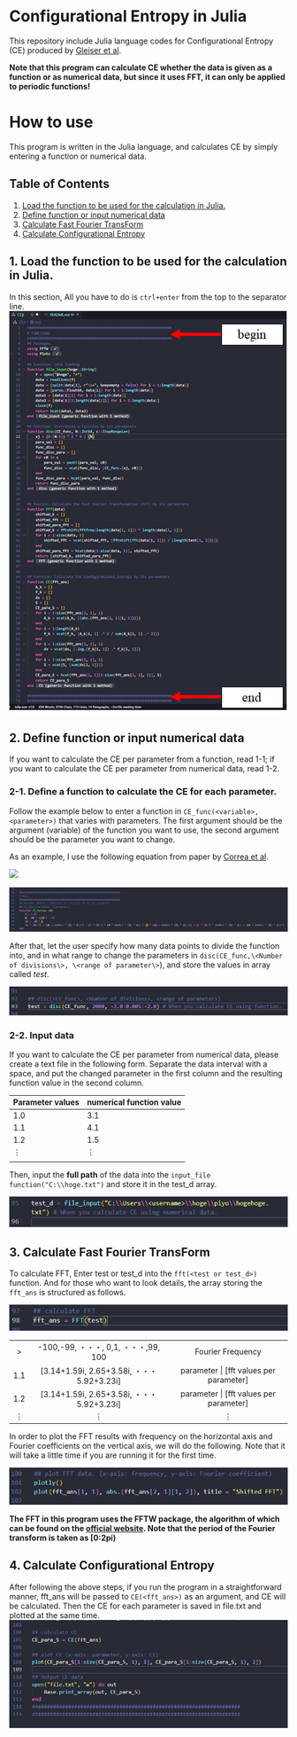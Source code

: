 
# Configurational Entropy in Julia
This repository include Julia language codes for Configurational Entropy (CE) produced by [Gleiser et al](https://arxiv.org/ct?url=https%3A%2F%2Fdx.doi.org%2F10.1016%2Fj.physletb.2012.05.064&v=07d93dad). 


**Note that this program can calculate CE whether the data is given as a function or as numerical data, but since it uses FFT, it can only be applied to periodic functions!** 

# How to use
This program is written in the Julia language, and calculates CE by simply entering a function or numerical data. 


## Table of Contents
1. [Load the function to be used for the calculation in Julia.](#anchor1)
2. [Define function or input numerical data](#anchor2)
3. [Calculate Fast Fourier TransForm](#anchor3)
4. [Calculate Configurational Entropy](#anchor4)

<a id="anchor1"></a>

## 1. Load the function to be used for the calculation in Julia.
In this section, All you have to do is `ctrl+enter` from the top to the separator line.
![](images/2021-12-10-15-51-43.png)

<a id="anchor2"></a>

## 2. Define function or input numerical data
If you want to calculate the CE per parameter from a function, read 1-1; if you want to calculate the CE per parameter from numerical data, read 1-2.


### 2-1. Define a function to calculate the CE for each parameter.
Follow the example below to enter a function in `CE_func(<variable>,<parameter>)` that varies with parameters. The first argument should be the argument (variable) of the function you want to use, the second argument should be the parameter you want to change.

As an example, I use the following equation from paper by [Correa et al](https://www.sciencedirect.com/science/article/pii/S0370269314006522).

<img src="https://latex.codecogs.com/gif.latex?\rho_{D&space;B&space;W}^{(1)}(x)=&space;\frac{6&space;\mu^{2}}{\left[a_{1}&plus;\cosh&space;(2&space;\mu&space;x)\right]^{4}}&space;-\frac{8&space;\mu^{2}&space;c_{0}&space;\cosh&space;(2&space;\mu&space;x)}{\alpha\left[a_{1}&plus;\cosh&space;(2&space;\mu&space;x)\right]^{4}}&plus;\frac{2&space;\mu^{2}&space;\cosh&space;(4&space;\mu&space;x)}{\left[a_{1}&plus;\cosh&space;(2&space;\mu&space;x)\right]^{4}}" />

![](images/2021-12-10-16-25-38.png)

After that, let the user specify how many data points to divide the function into, and in what range to change the parameters in `disc(CE_func,\<Number of divisions\>, \<range of parameter\>`), and store the values in array called *test*.

![](images/2021-12-10-16-43-46.png)
### 2-2. Input data
If you want to calculate the CE per parameter from numerical data, please create a text file in the following form. 
Separate the data interval with a space, and put the changed parameter in the first column and the resulting function value in the second column.

| Parameter values | numerical function value |
| ---------------- | ---------------------    |
| 1.0              | 3.1                      |
| 1.1              | 4.1                      |
| 1.2              | 1.5                      |
| ⋮                | ⋮                        |
|                  |                          |

Then, input the **full path** of the data into the `input_file function("C:\\hoge.txt")` and store it in the test_d array.

![](images/2021-12-10-16-49-12.png)


<a id="anchor3"></a>

## 3. Calculate Fast Fourier TransForm
To calculate FFT, Enter test or test_d into the `fft(<test or test_d>)` function. And for those who want to look details, the array storing the `fft_ans` is structured as follows.


![](images/2021-12-10-16-52-30.png)


| | | |
| :-----------------:|:--------------------:    |:--------------------:|
|> | -100,-99, ・・・, 0,1, ・・・,99, 100 |Fourier Frequency|
| 1.1             | [3.14+1.59i, 2.65+3.58i, ・・・ 5.92+3.23i]                     |parameter \| [fft values per parameter]
|1.2            | [3.14+1.59i, 2.65+3.58i, ・・・ 5.92+3.23i]                  |parameter \| [fft values per parameter]
| ⋮                | ⋮                        | ⋮

In order to plot the FFT results with frequency on the horizontal axis and Fourier coefficients on the vertical axis, we will do the following. Note that it will take a little time if you are running it for the first time.


![](images/2021-12-10-16-55-14.png)

**The FFT in this program uses the FFTW package, the algorithm of which can be found on the [official website](https://juliamath.github.io/FFTW.jl/latest/index.html). Note that the period of the Fourier transform is taken as [0:2pi)**

<a id="anchor4"></a>

## 4. Calculate Configurational Entropy
After following the above steps, if you run the program in a straightforward manner, fft_ans will be passed to `CE(<fft_ans>)` as an argument, and CE will be calculated. Then the CE for each parameter is saved in file.txt and plotted at the same time.
![](images/2021-12-10-17-39-15.png)

